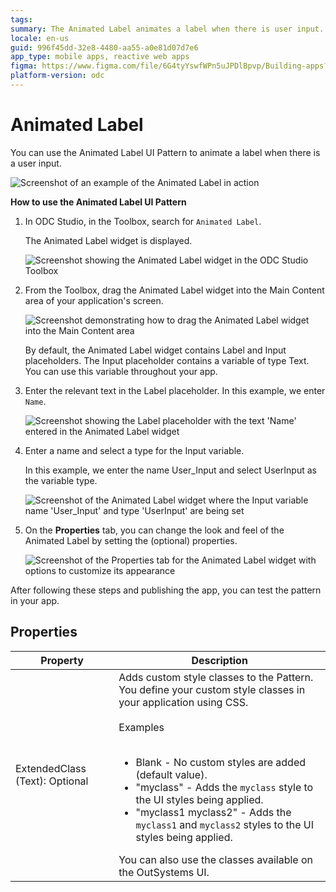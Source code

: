 ```yaml
---
tags: 
summary: The Animated Label animates a label when there is user input.
locale: en-us
guid: 996f45dd-32e8-4480-aa55-a0e81d07d7e6
app_type: mobile apps, reactive web apps
figma: https://www.figma.com/file/6G4tyYswfWPn5uJPDlBpvp/Building-apps?type=design&node-id=3203%3A12991&t=ZwHw8hXeFhwYsO5V-1
platform-version: odc
---
```


# Animated Label

You can use the Animated Label UI Pattern to animate a label when there is a user input.

 ![Screenshot of an example of the Animated Label in action](images/animatedlabel-example-ss.png "Animated Label Example")

**How to use the Animated Label UI Pattern**

1. In ODC Studio, in the Toolbox, search for `Animated Label`.

    The Animated Label widget is displayed.

    ![Screenshot showing the Animated Label widget in the ODC Studio Toolbox](images/animatedlabel-widget-ss.png "Animated Label Widget in Toolbox")

1. From the Toolbox, drag the Animated Label widget into the Main Content area of your application's screen.

    ![Screenshot demonstrating how to drag the Animated Label widget into the Main Content area](images/animatedlabel-dragwidget-ss.png "Dragging Animated Label Widget")

    By default, the Animated Label widget contains Label and Input placeholders. The Input placeholder contains a variable of type Text. You can use this variable throughout your app.

1. Enter the relevant text in the Label placeholder. In this example, we enter `Name`.

    ![Screenshot showing the Label placeholder with the text 'Name' entered in the Animated Label widget](images/animatedlabel-labelname-ss.png "Setting Label Placeholder Text")

1. Enter a name and select a type for the Input variable.

    In this example, we enter the name User_Input and select UserInput as the variable type.

    ![Screenshot of the Animated Label widget where the Input variable name 'User_Input' and type 'UserInput' are being set](images/animatedlabel-variable-type-ss.png "Defining Input Variable for Animated Label Widget")

1. On the **Properties** tab, you can change the look and feel of the Animated Label by setting the (optional) properties.

    ![Screenshot of the Properties tab for the Animated Label widget with options to customize its appearance](images/animatedlabel-properties-ss.png "Animated Label widget Properties")

After following these steps and publishing the app, you can test the pattern in your app.

## Properties

| Property                       | Description                                                                                                                                                                                                                                                                                                                                                                                                                                                                                                                                                                                                                                  |
|--------------------------------|----------------------------------------------------------------------------------------------------------------------------------------------------------------------------------------------------------------------------------------------------------------------------------------------------------------------------------------------------------------------------------------------------------------------------------------------------------------------------------------------------------------------------------------------------------------------------------------------------------------------------------------------|
| ExtendedClass (Text): Optional | Adds custom style classes to the Pattern. You define your custom style classes in your application using CSS.<br/><br/>Examples<br/><br/> <ul><li>Blank - No custom styles are added (default value).</li><li>"myclass" - Adds the ``myclass`` style to the UI styles being applied.</li><li>"myclass1 myclass2" - Adds the ``myclass1`` and ``myclass2`` styles to the UI styles being applied.</li></ul>You can also use the classes available on the OutSystems UI. |
